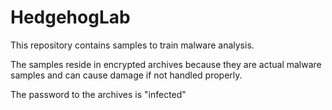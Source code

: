 # HedgehogLab

This repository contains samples to train malware analysis.

The samples reside in encrypted archives because they are actual malware samples and can cause damage if not handled properly. 

The password to the archives is "infected"
